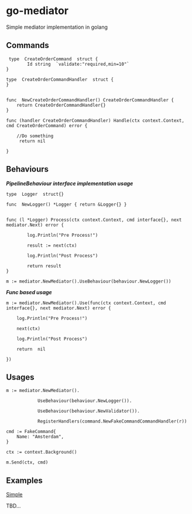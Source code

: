 
# go-mediator
Simple mediator implementation in golang

## Commands

     type  CreateOrderCommand  struct { 
		    Id string  `validate:"required,min=10"` 
    }
 
    type  CreateOrderCommandHandler  struct {  
    }
     
    
    func  NewCreateOrderCommandHandler() CreateOrderCommandHandler {
	    return CreateOrderCommandHandler{}
    }
     
    func (handler CreateOrderCommandHandler) Handle(ctx context.Context, cmd CreateOrderCommand) error {
    
	    //Do something
	     return nil
    
    }
    
## Behaviours 

***PipelineBehaviour interface implementation usage***

    type  Logger  struct{}
    
    func  NewLogger() *Logger { return &Logger{} }
    
    
    func (l *Logger) Process(ctx context.Context, cmd interface{}, next mediator.Next) error { 
    
		    log.Println("Pre Process!")
		    
		    result := next(ctx)
		    
		    log.Println("Post Process")
		    
		    return result
    }
    
    m := mediator.NewMediator().UseBehaviour(behaviour.NewLogger())

***Func based usage***

    m := mediator.NewMediator().Use(func(ctx context.Context, cmd interface{}, next mediator.Next) error {
    
	    log.Println("Pre Process!")
	    
	    next(ctx)
	    
	    log.Println("Post Process") 
	    
	    return  nil
    
    })
       

## Usages

    m := mediator.NewMediator(). 
			    
			    UseBehaviour(behaviour.NewLogger()).
			    
			    UseBehaviour(behaviour.NewValidator()).
			    
			    RegisterHandlers(command.NewFakeCommandCommandHandler(r))

    cmd := FakeCommand{
	    Name: "Amsterdam", 
    }
    
    ctx := context.Background()
     
    m.Send(ctx, cmd)
    
## Examples
[Simple](https://github.com/eyazici90/go-mediator/tree/master/examples)

TBD...
